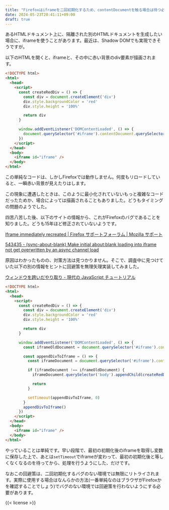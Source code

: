```yaml
---
title: "Firefoxはiframeを二回初期化するため、contentDocumentを触る場合は待つ必要がある"
date: 2024-05-23T20:41:11+09:00
draft: true
---
```


あるHTMLドキュメント上に、隔離された別のHTMLドキュメントを生成したい場合に、iframeを使うことがあります。最近は、Shadow DOMでも実現できそうですが。

以下のHTMLを開くと、iframeと、その中に赤い背景のdiv要素が描画されます。

```html
<!DOCTYPE html>
<html>
  <head>
    <script>
      const createRedDiv = () => {
        const div = document.createElement('div')
        div.style.backgroundColor = 'red'
        div.style.height = '100%'

        return div
      }

      window.addEventListener('DOMContentLoaded', () => {
        document.querySelector('#iframe').contentDocument.querySelector('body').appendChild(createRedDiv())
      })
    </script>
  </head>
  <body>
    <iframe id="iframe" />
  </body>
</html>
```

この単純なコードは、しかしFirefoxでは動作しません。何度もリロードしていると、一瞬赤い背景が見えたりはします。

この現象に遭遇したときは、このように最小化されていないもっと複雑なコードだったためか、場合によっては描画されることもありました。どうもタイミングの問題のようでした。

四苦八苦した後、以下のサイトの情報から、これがFirefoxのバグであることを知りました。どうも15年ほど修正されていないようです。

[Iframe immediately recreated | Firefox サポートフォーラム | Mozilla サポート](https://support.mozilla.org/ja/questions/1285797)

[543435 - (sync-about-blank) Make initial about:blank loading into iframe not get overwritten by an async channel load](https://bugzilla.mozilla.org/show_bug.cgi?id=543435)

原因はわかったものの、対策方法は見つかりません。そこで、調査中に見つけていた以下の別の情報をヒントに回避策を無理矢理実装してみました。

[ウィンドウを跨いだやり取り - 現代の JavaScript チュートリアル](https://ja.javascript.info/cross-window-communication#ref-468)

```html
<!DOCTYPE html>
<html>
  <head>
    <script>
      const createRedDiv = () => {
        const div = document.createElement('div')
        div.style.backgroundColor = 'red'
        div.style.height = '100%'

        return div
      }

      window.addEventListener('DOMContentLoaded', () => {
        const iframeOldDocument = document.querySelector('#iframe').contentDocument

        const appendDivToIframe = () => {
          const iframeDocument = document.querySelector('#iframe').contentDocument

          if (iframeDocument !== iframeOldDocument) {
            iframeDocument.querySelector('body').appendChild(createRedDiv())

            return
          }

          setTimeout(appendDivToIframe, 0)
        }
        appendDivToIframe()
      })
    </script>
  </head>
  <body>
    <iframe id="iframe" />
  </body>
</html>
```

やっていることは単純です。早い段階で、最初の初期化後のiframeを取得し変数に保存した上で、あとは`setTimeout`でiframeが変わって、最初の初期化後と等しくなくなるのを待ってから、処理を行うようにした、だけです。

なおこの回避策は、二回初期化するバグのない環境では無限にリトライされます。実際に使用する場合はなんらかの方法(一番単純なのはブラウザがFirefoxかを確認することでしょう)でバグのない環境では回避策を行わないようにする必要があります。


{{< license >}}


